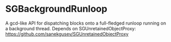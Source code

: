 SGBackgroundRunloop
===================

A gcd-like API for dispatching blocks onto a full-fledged runloop running on a background thread.
Depends on SGUnretainedObjectProxy: https://github.com/sanekgusev/SGUnretainedObjectProxy
